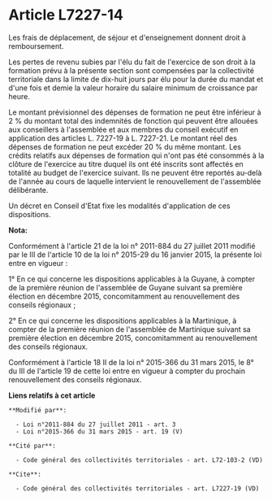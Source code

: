 # Article L7227-14

Les frais de déplacement, de séjour et d'enseignement donnent droit à remboursement. 

Les pertes de revenu subies par l'élu du fait de l'exercice de son droit à la formation prévu à la présente section sont
compensées par la collectivité territoriale dans la limite de dix-huit jours par élu pour la durée du mandat et d'une fois et
demie la valeur horaire du salaire minimum de croissance par heure. 

Le montant prévisionnel des dépenses de formation ne peut être inférieur à 2 % du montant total des indemnités de fonction
qui peuvent être allouées aux conseillers à l'assemblée et aux membres du conseil exécutif en application des articles L.
7227-19 à L. 7227-21. Le montant réel des dépenses de formation ne peut excéder 20 % du même montant. Les crédits relatifs
aux dépenses de formation qui n'ont pas été consommés à la clôture de l'exercice au titre duquel ils ont été inscrits sont
affectés en totalité au budget de l'exercice suivant. Ils ne peuvent être reportés au-delà de l'année au cours de laquelle
intervient le renouvellement de l'assemblée délibérante. 

Un décret en Conseil d'Etat fixe les modalités d'application de ces dispositions.

**Nota:**

Conformément à l'article 21 de la loi n° 2011-884 du 27 juillet 2011 modifié par le III de l'article 10 de la loi n° 2015-29
du 16 janvier 2015, la présente loi entre en vigueur : 

1° En ce qui concerne les dispositions applicables à la Guyane, à compter de la première réunion de l'assemblée de Guyane
suivant sa première élection en décembre 2015, concomitamment au renouvellement des conseils régionaux ; 

2° En ce qui concerne les dispositions applicables à la Martinique, à compter de la première réunion de l'assemblée de
Martinique suivant sa première élection en décembre 2015, concomitamment au renouvellement des conseils régionaux. 

Conformément à l'article 18 II de la loi n° 2015-366 du 31 mars 2015, le 8° du III de l'article 19 de cette loi entre en
vigueur à compter du prochain renouvellement des conseils régionaux.

**Liens relatifs à cet article**

	**Modifié par**:

	  - Loi n°2011-884 du 27 juillet 2011 - art. 3
	  - Loi n°2015-366 du 31 mars 2015 - art. 19 (V)

	**Cité par**:

	  - Code général des collectivités territoriales - art. L72-103-2 (VD)

	**Cite**:

	  - Code général des collectivités territoriales - art. L7227-19 (VD)
